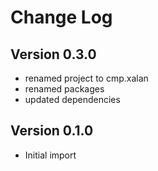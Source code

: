 Change Log
==========

Version 0.3.0
-------------
* renamed project to cmp.xalan
* renamed packages
* updated dependencies

Version 0.1.0
-------------
* Initial import
